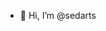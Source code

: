 - 👋 Hi, I’m @sedarts

<!---
sedarts/sedarts is a ✨ special ✨ repository because its `README.md` (this file) appears on your GitHub profile.
You can click the Preview link to take a look at your changes.
--->
